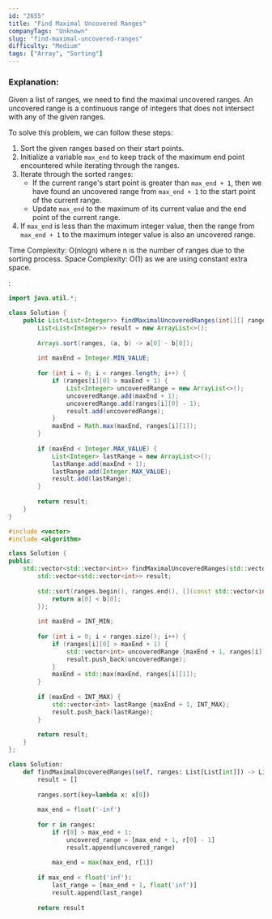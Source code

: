 ```yaml
---
id: "2655"
title: "Find Maximal Uncovered Ranges"
companyTags: "Unknown"
slug: "find-maximal-uncovered-ranges"
difficulty: "Medium"
tags: ["Array", "Sorting"]
---
```


### Explanation:

Given a list of ranges, we need to find the maximal uncovered ranges. An uncovered range is a continuous range of integers that does not intersect with any of the given ranges.

To solve this problem, we can follow these steps:
1. Sort the given ranges based on their start points.
2. Initialize a variable `max_end` to keep track of the maximum end point encountered while iterating through the ranges.
3. Iterate through the sorted ranges:
   - If the current range's start point is greater than `max_end + 1`, then we have found an uncovered range from `max_end + 1` to the start point of the current range.
   - Update `max_end` to the maximum of its current value and the end point of the current range.
4. If `max_end` is less than the maximum integer value, then the range from `max_end + 1` to the maximum integer value is also an uncovered range.

Time Complexity: O(nlogn) where n is the number of ranges due to the sorting process.
Space Complexity: O(1) as we are using constant extra space.

:

```java
import java.util.*;

class Solution {
    public List<List<Integer>> findMaximalUncoveredRanges(int[][] ranges) {
        List<List<Integer>> result = new ArrayList<>();
        
        Arrays.sort(ranges, (a, b) -> a[0] - b[0]);
        
        int maxEnd = Integer.MIN_VALUE;
        
        for (int i = 0; i < ranges.length; i++) {
            if (ranges[i][0] > maxEnd + 1) {
                List<Integer> uncoveredRange = new ArrayList<>();
                uncoveredRange.add(maxEnd + 1);
                uncoveredRange.add(ranges[i][0] - 1);
                result.add(uncoveredRange);
            }
            maxEnd = Math.max(maxEnd, ranges[i][1]);
        }
        
        if (maxEnd < Integer.MAX_VALUE) {
            List<Integer> lastRange = new ArrayList<>();
            lastRange.add(maxEnd + 1);
            lastRange.add(Integer.MAX_VALUE);
            result.add(lastRange);
        }
        
        return result;
    }
}
```

```cpp
#include <vector>
#include <algorithm>

class Solution {
public:
    std::vector<std::vector<int>> findMaximalUncoveredRanges(std::vector<std::vector<int>>& ranges) {
        std::vector<std::vector<int>> result;
        
        std::sort(ranges.begin(), ranges.end(), [](const std::vector<int>& a, const std::vector<int>& b) {
            return a[0] < b[0];
        });
        
        int maxEnd = INT_MIN;
        
        for (int i = 0; i < ranges.size(); i++) {
            if (ranges[i][0] > maxEnd + 1) {
                std::vector<int> uncoveredRange {maxEnd + 1, ranges[i][0] - 1};
                result.push_back(uncoveredRange);
            }
            maxEnd = std::max(maxEnd, ranges[i][1]);
        }
        
        if (maxEnd < INT_MAX) {
            std::vector<int> lastRange {maxEnd + 1, INT_MAX};
            result.push_back(lastRange);
        }
        
        return result;
    }
};
```

```python
class Solution:
    def findMaximalUncoveredRanges(self, ranges: List[List[int]]) -> List[List[int]]:
        result = []
        
        ranges.sort(key=lambda x: x[0])
        
        max_end = float('-inf')
        
        for r in ranges:
            if r[0] > max_end + 1:
                uncovered_range = [max_end + 1, r[0] - 1]
                result.append(uncovered_range)
            
            max_end = max(max_end, r[1])
        
        if max_end < float('inf'):
            last_range = [max_end + 1, float('inf')]
            result.append(last_range)
        
        return result
```